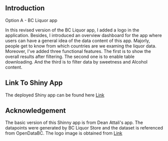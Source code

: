 
<!-- README.md is generated from README.Rmd. Please edit that file -->

## Introduction

<!-- badges: start -->
<!-- badges: end -->
Option A - BC Liquor app

In this revised version of the BC Liquor app, I added a logo in the application. Besides, I introduced an overview dashboard for the app where users can have a general idea of the data content of this app. Majorly, people get to know from which countries are we examing the liquor data. Moreover, I've added three functional features. The first is to show the overall results after filtering. The second one is to enable table downloading. And the third is to filter data by sweetness and Alcohol content.

## Link To Shiny App
The deployed Shiny app can be found here [Link](https://astridshinyapps.shinyapps.io/assignment-b3-astridLi0402/) 


## Acknowledgement

The basic version of this Shinny app is from Dean Attali's app. The datapoints were generated by  BC Liquor Store and the dataset is referenced from OpenDataBC. The logo image is obtained from [Link](https://www.dreamstime.com/sign-prohibited-alcohol-driving-machine-white-background-no-alcohol-icon-warning-symbol-sign-prohibited-alcohol-driving-machine-image119916240)


